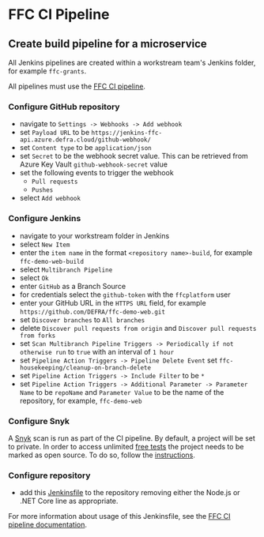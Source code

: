 # FFC CI Pipeline

## Create build pipeline for a microservice

All Jenkins pipelines are created within a workstream team's Jenkins folder, for example `ffc-grants`.

All pipelines must use the [FFC CI pipeline](../standards/ci-pipeline.md).

### Configure GitHub repository

- navigate to `Settings -> Webhooks -> Add webhook`
- set `Payload URL` to be `https://jenkins-ffc-api.azure.defra.cloud/github-webhook/`
- set `Content type` to be `application/json`
- set `Secret` to be the webhook secret value.  This can be retrieved from Azure Key Vault `github-webhook-secret` value
- set the following events to trigger the webhook
  - `Pull requests`
  - `Pushes`
- select `Add webhook`

### Configure Jenkins

- navigate to your workstream folder in Jenkins
- select `New Item`
- enter the `item name` in the format `<repository name>-build`, for example `ffc-demo-web-build`
- select `Multibranch Pipeline`
- select `Ok`
- enter `GitHub` as a Branch Source
- for credentials select the `github-token` with the `ffcplatform` user
- enter your GitHub URL in the `HTTPS URL` field, for example `https://github.com/DEFRA/ffc-demo-web.git`
- set `Discover branches` to `All branches`
- delete `Discover pull requests from origin` and `Discover pull requests from forks`
- set `Scan Multibranch Pipeline Triggers -> Periodically if not otherwise run` to `true` with an interval of `1 hour`
- set `Pipeline Action Triggers -> Pipeline Delete Event` set `ffc-housekeeping/cleanup-on-branch-delete`
- set `Pipeline Action Triggers -> Include Filter` to be `*`
- set `Pipeline Action Triggers -> Additional Parameter -> Parameter Name` to be `repoName` and `Parameter Value` to be the name of the repository, for example, `ffc-demo-web`

### Configure Snyk

A [Snyk](https://app.snyk.io/) scan is run as part of the CI pipeline. By default, a project will be set to private. In order to access unlimited [free tests](https://snyk.io/plans/) the project needs to be marked as open source. To do so, follow the [instructions](https://support.snyk.io/hc/en-us/articles/360000910597).

### Configure repository

- add this [Jenkinsfile](../../resources/Jenkinsfile) to the repository removing either the Node.js or .NET Core line as appropriate.

For more information about usage of this Jenkinsfile, see the [FFC CI pipeline documentation](https://github.com/DEFRA/ffc-jenkins-pipeline-library).
